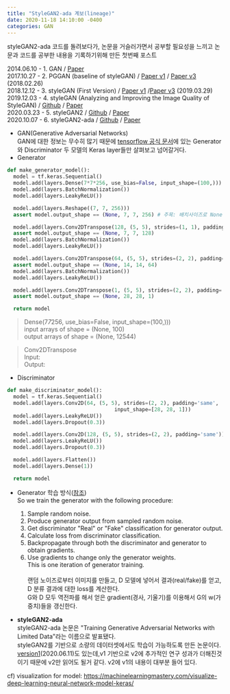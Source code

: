 ```yaml
---
title: "StyleGAN2-ada 계보(lineage)"
date: 2020-11-18 14:10:00 -0400
categories: GAN
---
```

styleGAN2-ada 코드를 돌려보다가, 논문을 거슬러가면서 공부할 필요성을 느끼고 논문과 코드를 공부한 내용을 기록하기위해 만든 첫번째 포스트

2014.06.10 - 1. GAN / <a href="https://arxiv.org/pdf/1406.2661.pdf">Paper </a><br>
2017.10.27 - 2. PGGAN (baseline of styleGAN) / <a href="https://arxiv.org/pdf/1710.10196v1.pdf">Paper v1</a> / <a href="https://arxiv.org/pdf/1710.10196v3.pdf">Paper v3 </a> (2018.02.26)<br>
2018.12.12 - 3. styleGAN (First Version) / <a href="https://arxiv.org/pdf/1812.04948v1.pdf">Paper v1</a> /<a href="https://arxiv.org/pdf/1812.04948v3.pdf">Paper v3</a> (2019.03.29)<br>
2019.12.03 - 4. styleGAN (Analyzing and Improving the Image Quality of StyleGAN) / <a href="https://github.com/NVlabs/stylegan">Github</a> / <a href="https://arxiv.org/pdf/1912.04958v1.pdf">Paper</a><br>
2020.03.23 - 5. styleGAN2 / <a href="https://github.com/NVlabs/stylegan2">Github</a> / <a href="https://arxiv.org/pdf/1912.04958v2.pdf">Paper</a><br>
2020.10.07 - 6. styleGAN2-ada / <a href="https://github.com/NVlabs/stylegan2-ada">Github</a> / <a href="https://arxiv.org/pdf/2006.06676.pdf">Paper</a><br>

-  GAN(Generative Adversarial Networks)<br>
  GAN에 대한 정보는 무수히 많기 때문에 <a href="https://www.tensorflow.org/tutorials/generative/dcgan?hl=ko">tensorflow 공식 문서</a>에 있는 Generator와 Discriminator 두 모델의 Keras layer들만 살펴보고 넘어갈거다.
- Generator
```python
def make_generator_model():
  model = tf.keras.Sequential()
  model.add(layers.Dense(7*7*256, use_bias=False, input_shape=(100,)))
  model.add(layers.BatchNormalization())
  model.add(layers.LeakyReLU())

  model.add(layers.Reshape((7, 7, 256)))
  assert model.output_shape == (None, 7, 7, 256) # 주목: 배치사이즈로 None이 주어집니다.

  model.add(layers.Conv2DTranspose(128, (5, 5), strides=(1, 1), padding='same', use_bias=False))
  assert model.output_shape == (None, 7, 7, 128)
  model.add(layers.BatchNormalization())
  model.add(layers.LeakyReLU())

  model.add(layers.Conv2DTranspose(64, (5, 5), strides=(2, 2), padding='same', use_bias=False))
  assert model.output_shape == (None, 14, 14, 64)
  model.add(layers.BatchNormalization())
  model.add(layers.LeakyReLU())

  model.add(layers.Conv2DTranspose(1, (5, 5), strides=(2, 2), padding='same', use_bias=False, activation='tanh'))
  assert model.output_shape == (None, 28, 28, 1)

  return model
```
> Dense(7*7*256, use_bias=False, input_shape=(100,)))<br>
  input arrays of shape = (None, 100)<br>
  output arrays of shape = (None, 12544)

> Conv2DTranspose<br>
  Input:<br>
  Output:


- Discriminator
```python
def make_discriminator_model():
  model = tf.keras.Sequential()
  model.add(layers.Conv2D(64, (5, 5), strides=(2, 2), padding='same',
                                   input_shape=[28, 28, 1]))
  model.add(layers.LeakyReLU())
  model.add(layers.Dropout(0.3))

  model.add(layers.Conv2D(128, (5, 5), strides=(2, 2), padding='same'))
  model.add(layers.LeakyReLU())
  model.add(layers.Dropout(0.3))

  model.add(layers.Flatten())
  model.add(layers.Dense(1))

  return model
```


- Generator 학습 방식(<a href="https://developers.google.com/machine-learning/gan/generator">참조</a>)<br>
 So we train the generator with the following procedure:<br>
  1. Sample random noise.
  2. Produce generator output from sampled random noise.
  3. Get discriminator "Real" or "Fake" classification for generator output.
  4. Calculate loss from discriminator classification.
  5. Backpropagate through both the discriminator and generator to obtain gradients.
  6. Use gradients to change only the generator weights.<br>
This is one iteration of generator training. <br>
<br>랜덤 노이즈로부터 이미지를 만들고, D 모델에 넣어서 결과(real/fake)를 얻고, D 분류 결과에 대한 loss를 계산한다.<br>
G와 D 모두 역전파를 해서 얻은 gradient(경사, 기울기)를 이용해서 G의 w(가중치)들을 갱신한다.

- <b>styleGAN2-ada</b><br>
  styleGAN2-ada 논문은 "Training Generative Adversarial Networks with Limited Data"라는 이름으로 발표됐다.<br>
  styleGAN2를 기반으로 소량의 데이터셋에서도 학습이 가능하도록 만든 논문이다.<br>
  <a href="https://arxiv.org/pdf/2006.06676v1.pdf">version1</a>(2020.06.11)도 있는데,v1 기반으로 v2에 추가적인 연구 성과가 더해진것이기 때문에 v2만 읽어도 될거 같다. v2에 v1의 내용이 대부분 들어 있다.

cf) visualization for model: https://machinelearningmastery.com/visualize-deep-learning-neural-network-model-keras/
